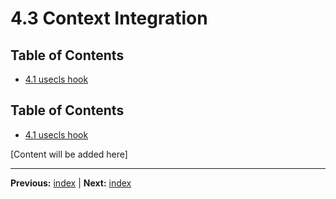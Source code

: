 # 4.3 Context Integration

## Table of Contents
- [4.1 usecls hook](./4.1-usecls-hook.md)


## Table of Contents
- [4.1 usecls hook](./4.1-usecls-hook.md)


[Content will be added here]

---

**Previous:** [index](./index.md) | **Next:** [index](./index.md)
